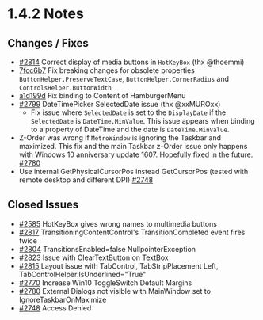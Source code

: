 # 1.4.2 Notes

## Changes / Fixes

- [#2814](https://github.com/MahApps/MahApps.Metro/pull/2814) Correct display of media buttons in `HotKeyBox` (thx @thoemmi)
- [7fcc6b7](https://github.com/MahApps/MahApps.Metro/commit/7fcc6b770c77f483eb038705b252cfa7624a343f) Fix breaking changes for obsolete properties `ButtonHelper.PreserveTextCase`, `ButtonHelper.CornerRadius` and `ControlsHelper.ButtonWidth`
- [a1d199d](https://github.com/MahApps/MahApps.Metro/commit/a1d199dd599fa9f46838d6449599b36c7035f76e) Fix binding to Content of HamburgerMenu
- [#2799](https://github.com/MahApps/MahApps.Metro/pull/2799) DateTimePicker SelectedDate issue (thx @xxMUROxx)
    + Fix issue where `SelectedDate` is set to the `DisplayDate` if the `SelectedDate` is `DateTime.MinValue`. This issue appears when binding to a property of DateTime and the date is `DateTime.MinValue`.
- Z-Order was wrong if `MetroWindow` is ignoring the Taskbar and maximized. This fix and the main Taskbar z-Order issue only happens with Windows 10 anniversary update 1607. Hopefully fixed in the future. [#2780](https://github.com/MahApps/MahApps.Metro/issues/2780)
- Use internal GetPhysicalCursorPos instead GetCursorPos (tested with remote desktop and different DPI) [#2748](https://github.com/MahApps/MahApps.Metro/issues/2748)

## Closed Issues

- [#2585](https://github.com/MahApps/MahApps.Metro/issues/2585) HotKeyBox gives wrong names to multimedia buttons
- [#2817](https://github.com/MahApps/MahApps.Metro/issues/2817) TransitioningContentControl's TransitionCompleted event fires twice
- [#2804](https://github.com/MahApps/MahApps.Metro/issues/2804) TransitionsEnabled=false NullpointerException
- [#2823](https://github.com/MahApps/MahApps.Metro/issues/2823) Issue with ClearTextButton on TextBox
- [#2815](https://github.com/MahApps/MahApps.Metro/issues/2815) Layout issue with TabControl, TabStripPlacement Left, TabControlHelper.IsUnderlined="True"
- [#2770](https://github.com/MahApps/MahApps.Metro/issues/2770) Increase Win10 ToggleSwitch Default Margins
- [#2780](https://github.com/MahApps/MahApps.Metro/issues/2780) External Dialogs not visible with MainWindow set to IgnoreTaskbarOnMaximize
- [#2748](https://github.com/MahApps/MahApps.Metro/issues/2748) Access Denied
